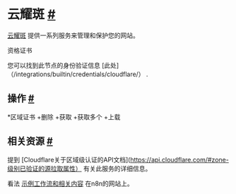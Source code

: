 


 云耀斑
 [#](#cloudflare "永久链接")
===============================================



[云耀斑](https://www.cloudflare.com/) 
 提供一系列服务来管理和保护您的网站。
 




 资格证书
 



 您可以找到此节点的身份验证信息
 [此处]（/integrations/builtin/credentials/cloudflare/）
 .
 




 操作
 [#](#操作 "永久链接")
-----------------------------------------------


*区域证书
	+删除
	+获取
	+获取多个
	+上载



 相关资源
 [#](#相关资源 "永久链接")
-------------------------------------------------------------



 提到
 [Cloudflare关于区域级认证的API文档](https://api.cloudflare.com/#zone-级别已验证的源拉取属性）
 有关此服务的详细信息。
 



 看法
 [示例工作流和相关内容](https://n8n.io/integrations/cloudflare/) 
 在n8n的网站上。
 




